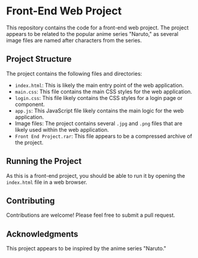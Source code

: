 # Front-End Web Project

This repository contains the code for a front-end web project. The project appears to be related to the popular anime series "Naruto," as several image files are named after characters from the series.

## Project Structure

The project contains the following files and directories:

- `index.html`: This is likely the main entry point of the web application.
- `main.css`: This file contains the main CSS styles for the web application.
- `login.css`: This file likely contains the CSS styles for a login page or component.
- `app.js`: This JavaScript file likely contains the main logic for the web application.
- Image files: The project contains several `.jpg` and `.png` files that are likely used within the web application.
- `Front End Project.rar`: This file appears to be a compressed archive of the project.

## Running the Project

As this is a front-end project, you should be able to run it by opening the `index.html` file in a web browser.

## Contributing

Contributions are welcome! Please feel free to submit a pull request.

## Acknowledgments

This project appears to be inspired by the anime series "Naruto."